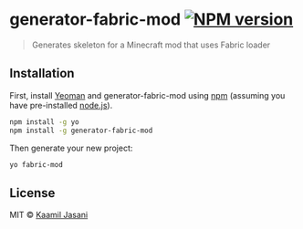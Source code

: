 # generator-fabric-mod [![NPM version][npm-image]][npm-url]
> Generates skeleton for a Minecraft mod that uses Fabric loader

## Installation

First, install [Yeoman](http://yeoman.io) and generator-fabric-mod using [npm](https://www.npmjs.com/) (assuming you have pre-installed [node.js](https://nodejs.org/)).

```bash
npm install -g yo
npm install -g generator-fabric-mod
```

Then generate your new project:

```bash
yo fabric-mod
```

## License

MIT © [Kaamil Jasani](https://kaamiljasani.com)


[npm-image]: https://badge.fury.io/js/generator-fabric-mod.svg
[npm-url]: https://npmjs.org/package/generator-fabric-mod